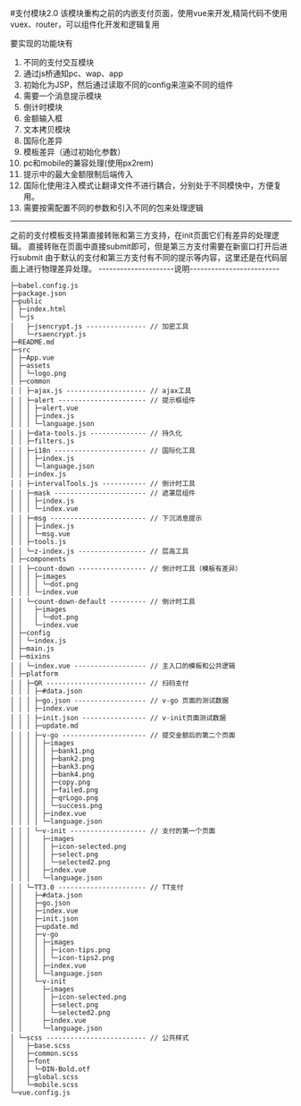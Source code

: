 #支付模块2.0
该模块重构之前的内嵌支付页面，使用vue来开发,精简代码不使用vuex、router，可以组件化开发和逻辑复用

要实现的功能块有
1. 不同的支付交互模块
2. 通过js桥通知pc、wap、app
3. 初始化为JSP，然后通过读取不同的config来渲染不同的组件
4. 需要一个消息提示模块
5. 倒计时模块
6. 金额输入框
7. 文本拷贝模块
8. 国际化差异
9. 模板差异（通过初始化参数）
10. pc和mobile的兼容处理(使用px2rem)
11. 提示中的最大金额限制后端传入
12. 国际化使用注入模式让翻译文件不进行耦合，分别处于不同模快中，方便复用。
13. 需要按需配置不同的参数和引入不同的包来处理逻辑
----------------------------------------------
之前的支付模板支持第直接转账和第三方支持，在init页面它们有差异的处理逻辑。
直接转账在页面中直接submit即可，但是第三方支付需要在新窗口打开后进行submit
由于默认的支付和第三方支付有不同的提示等内容，这里还是在代码层面上进行物理差异处理。
---------------------说明-------------------------
```
├─babel.config.js 
├─package.json 
├─public 
│ ├─index.html 
│ └─js 
│   ├─jsencrypt.js --------------- // 加密工具
│   └─rsaencrypt.js 
├─README.md 
├─src 
│ ├─App.vue 
│ ├─assets 
│ │ └─logo.png 
│ ├─common 
│ │ ├─ajax.js -------------------- // ajax工具
│ │ ├─alert ---------------------- // 提示框组件
│ │ │ ├─alert.vue 
│ │ │ ├─index.js 
│ │ │ └─language.json 
│ │ ├─data-tools.js -------------- // 持久化
│ │ ├─filters.js 
│ │ ├─i18n ----------------------- // 国际化工具
│ │ │ ├─index.js 
│ │ │ └─language.json 
│ │ ├─index.js 
│ │ ├─intervalTools.js ----------- // 倒计时工具
│ │ ├─mask ----------------------- // 遮罩层组件
│ │ │ ├─index.js 
│ │ │ └─index.vue 
│ │ ├─msg ------------------------ // 下沉消息提示
│ │ │ ├─index.js 
│ │ │ └─msg.vue 
│ │ ├─tools.js 
│ │ └─z-index.js ----------------- // 层高工具
│ ├─components 
│ │ ├─count-down ----------------- // 倒计时工具（模板有差异）
│ │ │ ├─images 
│ │ │ │ └─dot.png 
│ │ │ └─index.vue 
│ │ └─count-down-default --------- // 倒计时工具
│ │   ├─images 
│ │   │ └─dot.png 
│ │   └─index.vue 
│ ├─config 
│ │ └─index.js 
│ ├─main.js 
│ ├─mixins 
│ │ └─index.vue ------------------ // 主入口的模板和公共逻辑
│ ├─platform 
│ │ ├─QR ------------------------- // 扫码支付
│ │ │ ├─#data.json 
│ │ │ ├─go.json ------------------ // v-go 页面的测试数据
│ │ │ ├─index.vue 
│ │ │ ├─init.json ---------------- // v-init页面测试数据
│ │ │ ├─update.md 
│ │ │ ├─v-go --------------------- // 提交金额后的第二个页面
│ │ │ │ ├─images 
│ │ │ │ │ ├─bank1.png 
│ │ │ │ │ ├─bank2.png 
│ │ │ │ │ ├─bank3.png 
│ │ │ │ │ ├─bank4.png 
│ │ │ │ │ ├─copy.png 
│ │ │ │ │ ├─failed.png 
│ │ │ │ │ ├─qrLogo.png 
│ │ │ │ │ └─success.png 
│ │ │ │ ├─index.vue 
│ │ │ │ └─language.json 
│ │ │ └─v-init ------------------- // 支付的第一个页面
│ │ │   ├─images 
│ │ │   │ ├─icon-selected.png 
│ │ │   │ ├─select.png 
│ │ │   │ └─selected2.png 
│ │ │   ├─index.vue 
│ │ │   └─language.json 
│ │ └─TT3.0 ---------------------- // TT支付
│ │   ├─#data.json 
│ │   ├─go.json 
│ │   ├─index.vue 
│ │   ├─init.json 
│ │   ├─update.md 
│ │   ├─v-go 
│ │   │ ├─images 
│ │   │ │ ├─icon-tips.png 
│ │   │ │ └─icon-tips2.png 
│ │   │ ├─index.vue 
│ │   │ └─language.json 
│ │   └─v-init 
│ │     ├─images 
│ │     │ ├─icon-selected.png 
│ │     │ ├─select.png 
│ │     │ └─selected2.png 
│ │     ├─index.vue 
│ │     └─language.json 
│ └─scss ------------------------- // 公共样式
│   ├─base.scss 
│   ├─common.scss 
│   ├─font 
│   │ └─DIN-Bold.otf 
│   ├─global.scss 
│   └─mobile.scss 
└─vue.config.js 
 ```
